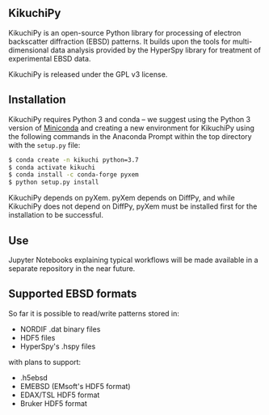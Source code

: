 KikuchiPy
------------
KikuchiPy is an open-source Python library for processing of electron
backscatter diffraction (EBSD) patterns. It builds upon the tools for
multi-dimensional data analysis provided by the HyperSpy library for treatment
of experimental EBSD data.

KikuchiPy is released under the GPL v3 license.

Installation
------------
KikuchiPy requires Python 3 and conda – we suggest using the Python 3 version of [Miniconda](https://conda.io/miniconda.html) and creating a new environment for KikuchiPy using the following commands in the Anaconda Prompt within the top directory with the `setup.py` file:

```bash
$ conda create -n kikuchi python=3.7
$ conda activate kikuchi
$ conda install -c conda-forge pyxem
$ python setup.py install
```

KikuchiPy depends on pyXem. pyXem depends on DiffPy, and while KikuchiPy does not depend on DiffPy, pyXem must be installed first for the installation to be successful.

Use
---
Jupyter Notebooks explaining typical workflows will be made available in a separate repository in the near future.

Supported EBSD formats
----------------------
So far it is possible to read/write patterns stored in:
* NORDIF .dat binary files
* HDF5 files
* HyperSpy's .hspy files

with plans to support:
* .h5ebsd
* EMEBSD (EMsoft's HDF5 format)
* EDAX/TSL HDF5 format
* Bruker HDF5 format
